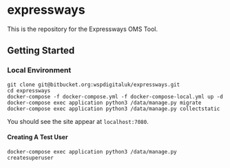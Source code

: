 # expressways

This is the repository for the Expressways OMS Tool.

## Getting Started
### Local Environment
```
git clone git@bitbucket.org:wspdigitaluk/expressways.git
cd expressways
docker-compose -f docker-compose.yml -f docker-compose-local.yml up -d
docker-compose exec application python3 /data/manage.py migrate
docker-compose exec application python3 /data/manage.py collectstatic
```

You should see the site appear at `localhost:7080`.

#### Creating A Test User
```
docker-compose exec application python3 /data/manage.py createsuperuser
```